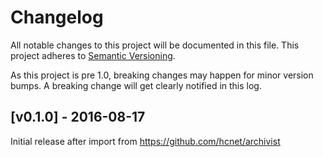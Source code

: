 # Changelog

All notable changes to this project will be documented in this
file.  This project adheres to [Semantic Versioning](http://semver.org/).

As this project is pre 1.0, breaking changes may happen for minor version
bumps.  A breaking change will get clearly notified in this log.

## [v0.1.0] - 2016-08-17

Initial release after import from https://github.com/hcnet/archivist

[Unreleased]: https://github.com/hcnet/go/compare/hcnet-archivist-v0.1.0...master
